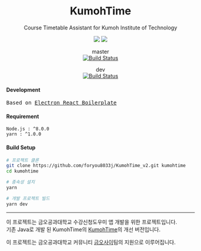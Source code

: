 <center>
<h1>KumohTime</h1>
<p>Course Timetable Assistant for Kumoh Institute of Technology</p>
<img src="https://forthebadge.com/images/badges/built-with-love.svg">
<img src="https://forthebadge.com/images/badges/uses-js.svg">

master<br/>
[![Build Status](https://semaphoreci.com/api/v1/foryou8033j/kumohtime_v2-2/branches/master/badge.svg)](https://semaphoreci.com/foryou8033j/kumohtime_v2-2)

dev<br/>
[![Build Status](https://semaphoreci.com/api/v1/foryou8033j/kumohtime_v2/branches/dev/badge.svg)](https://semaphoreci.com/foryou8033j/kumohtime_v2)

</center>

#### Development

<pre class="highlight highlight-html">
Based on <a href="https://github.com/electron-react-boilerplate/electron-react-boilerplate.git" title="Electron React Boilerplate">Electron React Boilerplate</a>
</pre>

#### Requirement

```
Node.js : ^8.0.0
yarn : ^1.0.0
```

#### Build Setup

```bash
# 프로젝트 클론
git clone https://github.com/foryou8033j/KumohTime_v2.git kumohtime
cd kumohtime

# 종속성 설치
yarn

# 개발 프로젝트 빌드
yarn dev
```

---

이 프로젝트는 금오공과대학교 수강신청도우미 앱 개발을 위한 프로젝트입니다.<br/>
기존 Java로 개발 된 KumohTime의 [KumohTime](https://github.com/foryou8033j/KumohTime)의 개선 버전입니다.

이 프로젝트는 금오공과대학교 커뮤니티 [금오사이](https://kumoh42.com)팀의 지원으로 이루어집니다.
